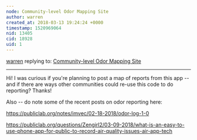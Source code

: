 ```yaml
---
node: Community-level Odor Mapping Site
author: warren
created_at: 2018-03-13 19:24:24 +0000
timestamp: 1520969064
nid: 13405
cid: 18928
uid: 1
---
```




[warren](../profile/warren) replying to: [Community-level Odor Mapping Site](../notes/sarasage/08-29-2016/community-level-odor-mapping-site)

----
Hi! I was curious if you're planning to post a map of reports from this app -- and if there are ways other communities could re-use this code to do reporting? Thanks!

Also -- do note some of the recent posts on odor reporting here:

https://publiclab.org/notes/imvec/02-18-2018/odor-log-1-0

https://publiclab.org/questions/Zengirl2/03-09-2018/what-is-an-easy-to-use-phone-app-for-public-to-record-air-quality-issues-air-app-tech